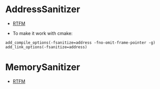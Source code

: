 # AddressSanitizer

* [RTFM](https://github.com/google/sanitizers/wiki/AddressSanitizer)

* To make it work with cmake:
```
add_compile_options(-fsanitize=address -fno-omit-frame-pointer -g)
add_link_options(-fsanitize=address)
```

# MemorySanitizer

* [RTFM](https://github.com/google/sanitizers/wiki/MemorySanitizer)
